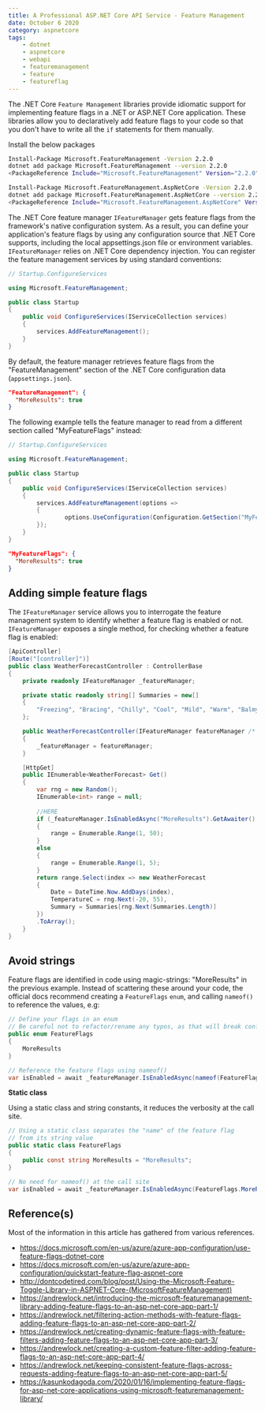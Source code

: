 ```yaml
---
title: A Professional ASP.NET Core API Service - Feature Management
date: October 6 2020
category: aspnetcore
tags:
    - dotnet
    - aspnetcore
    - webapi
    - featuremanagement
    - feature
    - featureflag
---
```

 
The .NET Core `Feature Management` libraries provide idiomatic support for implementing feature flags in a .NET or ASP.NET Core application. These libraries allow you to declaratively add feature flags to your code so that you don't have to write all the `if` statements for them manually.

<!-- more -->

Install the below packages

```bash
Install-Package Microsoft.FeatureManagement -Version 2.2.0
dotnet add package Microsoft.FeatureManagement --version 2.2.0
<PackageReference Include="Microsoft.FeatureManagement" Version="2.2.0" />

Install-Package Microsoft.FeatureManagement.AspNetCore -Version 2.2.0
dotnet add package Microsoft.FeatureManagement.AspNetCore --version 2.2.0
<PackageReference Include="Microsoft.FeatureManagement.AspNetCore" Version="2.2.0" />
```

The .NET Core feature manager `IFeatureManager` gets feature flags from the framework's native configuration system. As a result, you can define your application's feature flags by using any configuration source that .NET Core supports, including the local appsettings.json file or environment variables. `IFeatureManager` relies on .NET Core dependency injection. You can register the feature management services by using standard conventions:

```cs
// Startup.ConfigureServices

using Microsoft.FeatureManagement;

public class Startup
{
    public void ConfigureServices(IServiceCollection services)
    {
        services.AddFeatureManagement();
    }
}
```

By default, the feature manager retrieves feature flags from the "FeatureManagement" section of the .NET Core configuration data (`appsettings.json`). 

```json
"FeatureManagement": {
  "MoreResults": true
}
```

The following example tells the feature manager to read from a different section called "MyFeatureFlags" instead:

```cs
// Startup.ConfigureServices

using Microsoft.FeatureManagement;

public class Startup
{
    public void ConfigureServices(IServiceCollection services)
    {
        services.AddFeatureManagement(options =>
        {
                options.UseConfiguration(Configuration.GetSection("MyFeatureFlags"));
        });
    }
}
```

```json
"MyFeatureFlags": {
  "MoreResults": true
}
```

## Adding simple feature flags

The `IFeatureManager` service allows you to interrogate the feature management system to identify whether a feature flag is enabled or not. `IFeatureManager` exposes a single method, for checking whether a feature flag is enabled:

```cs
[ApiController]
[Route("[controller]")]
public class WeatherForecastController : ControllerBase
{
    private readonly IFeatureManager _featureManager;

    private static readonly string[] Summaries = new[]
    {
        "Freezing", "Bracing", "Chilly", "Cool", "Mild", "Warm", "Balmy", "Hot", "Sweltering", "Scorching"
    };

    public WeatherForecastController(IFeatureManager featureManager /* HERE */)
    {
        _featureManager = featureManager;
    }

    [HttpGet]
    public IEnumerable<WeatherForecast> Get()
    {
        var rng = new Random();
        IEnumerable<int> range = null;
        
        //HERE
        if (_featureManager.IsEnabledAsync("MoreResults").GetAwaiter().GetResult())
        {
            range = Enumerable.Range(1, 50);
        }
        else
        {
            range = Enumerable.Range(1, 5);
        }
        return range.Select(index => new WeatherForecast
        {
            Date = DateTime.Now.AddDays(index),
            TemperatureC = rng.Next(-20, 55),
            Summary = Summaries[rng.Next(Summaries.Length)]
        })
        .ToArray();
    }
}
```

## Avoid strings

Feature flags are identified in code using magic-strings: "MoreResults" in the previous example. Instead of scattering these around your code, the official docs recommend creating a `FeatureFlags` `enum`, and calling `nameof()` to reference the values, e.g:

```cs
// Define your flags in an enum
// Be careful not to refactor/rename any typos, as that will break configuration
public enum FeatureFlags
{
    MoreResults
}

// Reference the feature flags using nameof()
var isEnabled = await _featureManager.IsEnabledAsync(nameof(FeatureFlags.MoreResults));
```

**Static class**

Using a static class and string constants, it reduces the verbosity at the call site.

```cs
// Using a static class separates the "name" of the feature flag
// from its string value
public static class FeatureFlags
{
    public const string MoreResults = "MoreResults";
}

// No need for nameof() at the call site
var isEnabled = await _featureManager.IsEnabledAsync(FeatureFlags.MoreResults);
```





## Reference(s)

Most of the information in this article has gathered from various references.

* https://docs.microsoft.com/en-us/azure/azure-app-configuration/use-feature-flags-dotnet-core
* https://docs.microsoft.com/en-us/azure/azure-app-configuration/quickstart-feature-flag-aspnet-core
* http://dontcodetired.com/blog/post/Using-the-Microsoft-Feature-Toggle-Library-in-ASPNET-Core-(MicrosoftFeatureManagement)
* https://andrewlock.net/introducing-the-microsoft-featuremanagement-library-adding-feature-flags-to-an-asp-net-core-app-part-1/
* https://andrewlock.net/filtering-action-methods-with-feature-flags-adding-feature-flags-to-an-asp-net-core-app-part-2/
* https://andrewlock.net/creating-dynamic-feature-flags-with-feature-filters-adding-feature-flags-to-an-asp-net-core-app-part-3/
* https://andrewlock.net/creating-a-custom-feature-filter-adding-feature-flags-to-an-asp-net-core-app-part-4/
* https://andrewlock.net/keeping-consistent-feature-flags-across-requests-adding-feature-flags-to-an-asp-net-core-app-part-5/
* https://kasunkodagoda.com/2020/01/16/implementing-feature-flags-for-asp-net-core-applications-using-microsoft-featuremanagement-library/